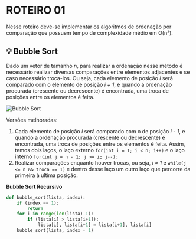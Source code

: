 # ROTEIRO 01

Nesse roteiro deve-se implementar os algoritmos de ordenação por comparação que possuem tempo de complexidade médio em O(n²).

## 💡 Bubble Sort

Dado um vetor de tamanho _n_, para realizar a ordenação nesse método é necessário realizar diversas comparações entre elementos adjacentes e se caso necessário troca-los. Ou seja, cada elemento de posição _i_ será comparado com o elemento de posição _i + 1_, e quando a ordenação procurada (crescente ou decrescente) é encontrada, uma troca de posições entre os elementos é feita.  

![Bubble Sort](https://commons.wikimedia.org/wiki/File:Bubble-sort.gif#/media/File:Bubble-sort.gif)

Versões melhoradas:
1. Cada elemento de posição _i_ será comparado com o de posição _i - 1_, e quando a ordenação procurada (crescente ou decrescente) é encontrada, uma troca de posições entre os elementos é feita. Assim, temos dois laços, o laço externo `for(int i = 1; i < n; i++)` e o laço interno `for(int j = n - 1; j >= i; j--)`;
2. Realizar comparações enquanto houver trocas, ou seja, _i = 1_ e `while(j <= n && troca == 1)` e dentro desse laço um outro laço que percorre da primeira à ultima posição.

**Bubble Sort Recursivo**
```python
def bubble_sort(lista, index):
    if (index == 1):
        return
    for i in range(len(lista)-1):
        if (lista[i] > lista[i+1]):
            lista[i], lista[i+1] = lista[i+1], lista[i]
    bubble_sort(lista, index - 1)
```